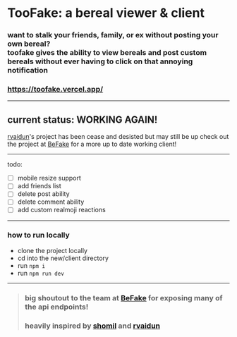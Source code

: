 # TooFake: a bereal viewer & client

### want to stalk your friends, family, or ex without posting your own bereal? </br> toofake gives the ability to view bereals and post custom bereals without ever having to click on that annoying notification

### https://toofake.vercel.app/

---
## current status: WORKING AGAIN!

[rvaidun](https://github.com/rvaidun)'s project has been cease and desisted but may still be up
check out the project at [BeFake](https://github.com/notmarek/BeFake) for a more up to date working client!

---

todo:
- [ ] mobile resize support
- [ ] add friends list
- [ ] delete post ability
- [ ] delete comment ability
- [ ] add custom realmoji reactions

---

### how to run locally

* clone the project locally
* cd into the new/client directory
* run `npm i`
* run `npm run dev`

---

> ### big shoutout to the team at [BeFake](https://github.com/notmarek/BeFake) for exposing many of the api endpoints!
> ### heavily inspired by [shomil](https://shomil.me/bereal/) and [rvaidun](https://github.com/rvaidun) 
